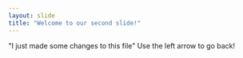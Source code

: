 ```yaml
---
layout: slide
title: "Welcome to our second slide!"
---
```

"I just made some changes to this file"
Use the left arrow to go back!
